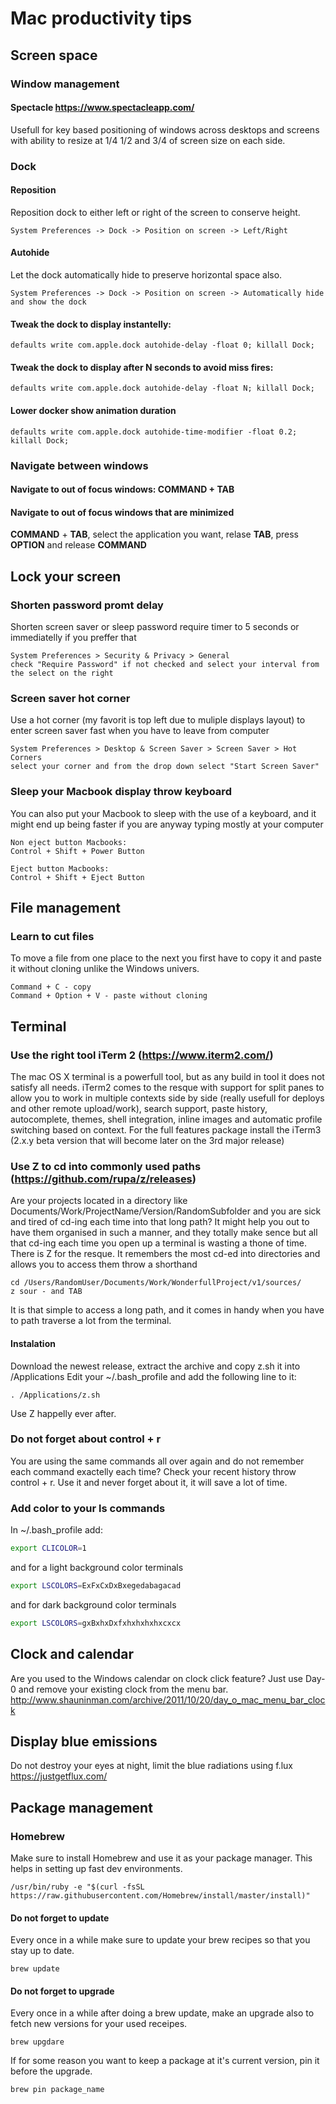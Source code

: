 # Mac productivity tips

## Screen space
### Window management
#### Spectacle https://www.spectacleapp.com/
Usefull for key based positioning of windows across desktops and screens with ability to resize at 1/4 1/2 and 3/4 of screen size on each side.

### Dock
#### Reposition
Reposition dock to either left or right of the screen to conserve height.
```
System Preferences -> Dock -> Position on screen -> Left/Right
```
#### Autohide
Let the dock automatically hide to preserve horizontal space also.
```
System Preferences -> Dock -> Position on screen -> Automatically hide and show the dock
```

#### Tweak the dock to display instantelly:
```
defaults write com.apple.dock autohide-delay -float 0; killall Dock;
```
#### Tweak the dock to display after N seconds to avoid miss fires:
```
defaults write com.apple.dock autohide-delay -float N; killall Dock;
```

#### Lower docker show animation duration
```
defaults write com.apple.dock autohide-time-modifier -float 0.2; killall Dock;
```

### Navigate between windows
#### Navigate to out of focus windows: COMMAND + TAB
#### Navigate to out of focus windows that are minimized 
**COMMAND** + **TAB**, select the application you want, relase **TAB**, press **OPTION** and release **COMMAND**

## Lock your screen
### Shorten password promt delay
Shorten screen saver or sleep password require timer to 5 seconds or immediatelly if you preffer that
```
System Preferences > Security & Privacy > General
check "Require Password" if not checked and select your interval from the select on the right
```

### Screen saver hot corner
Use a hot corner (my favorit is top left due to muliple displays layout) to enter screen saver fast when you have to leave from computer
```
System Preferences > Desktop & Screen Saver > Screen Saver > Hot Corners
select your corner and from the drop down select "Start Screen Saver"
```

### Sleep your Macbook display throw keyboard
You can also put your Macbook to sleep with the use of a keyboard, and it might end up being faster if you are anyway typing mostly at your computer
```
Non eject button Macbooks:
Control + Shift + Power Button

Eject button Macbooks:
Control + Shift + Eject Button
```

## File management
### Learn to cut files
To move a file from one place to the next you first have to copy it and paste it without cloning unlike the Windows univers.
```
Command + C - copy
Command + Option + V - paste without cloning
```

## Terminal
### Use the right tool iTerm 2 (https://www.iterm2.com/)
The mac OS X terminal is a powerfull tool, but as any build in tool it does not satisfy all needs. iTerm2 comes to the resque with support for split panes to allow you to work in multiple contexts side by side (really usefull for deploys and other remote upload/work), search support, paste history, autocomplete, themes, shell integration, inline images and automatic profile switching based on context. 
For the full features package install the iTerm3 (2.x.y beta version that will become later on the 3rd major release)

### Use Z to cd into commonly used paths (https://github.com/rupa/z/releases)
Are your projects located in a directory like Documents/Work/ProjectName/Version/RandomSubfolder and you are sick and tired of cd-ing each time into that long path? It might help you out to have them organised in such a manner, and they totally make sence but all that cd-ing each time you open up a terminal is wasting a thone of time. There is Z for the resque. It remembers the most cd-ed into directories and allows you to access them throw a shorthand

```
cd /Users/RandomUser/Documents/Work/WonderfullProject/v1/sources/
z sour - and TAB
```
It is that simple to access a long path, and it comes in handy when you have to path traverse a lot from the terminal.

#### Instalation
Download the newest release, extract the archive and copy z.sh it into /Applications
Edit your ~/.bash_profile and add the following line to it:
```
. /Applications/z.sh
```
Use Z happelly ever after.

### Do not forget about control + r
You are using the same commands all over again and do not remember each command exactelly each time? Check your recent history throw control + r. Use it and never forget about it, it will save a lot of time.

### Add color to your ls commands
In ~/.bash_profile add:
```Bash
export CLICOLOR=1
```

and for a light background color terminals
```Bash
export LSCOLORS=ExFxCxDxBxegedabagacad
```

and for dark background color terminals
```Bash
export LSCOLORS=gxBxhxDxfxhxhxhxhxcxcx
```


## Clock and calendar
Are you used to the Windows calendar on clock click feature? Just use Day-0 and remove your existing clock from the menu bar. http://www.shauninman.com/archive/2011/10/20/day_o_mac_menu_bar_clock

## Display blue emissions
Do not destroy your eyes at night, limit the blue radiations using f.lux
https://justgetflux.com/

## Package management
### Homebrew
Make sure to install Homebrew and use it as your package manager. This helps in setting up fast dev environments.
```
/usr/bin/ruby -e "$(curl -fsSL https://raw.githubusercontent.com/Homebrew/install/master/install)"
```

#### Do not forget to update
Every once in a while make sure to update your brew recipes so that you stay up to date.
```
brew update
```

#### Do not forget to upgrade
Every once in a while after doing a brew update, make an upgrade also to fetch new versions for your used receipes.
```
brew upgdare
```

If for some reason you want to keep a package at it's current version, pin it before the upgrade.
```
brew pin package_name
```
